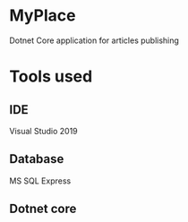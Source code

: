 # MyPlace
Dotnet Core application for articles publishing 

# Tools used

## IDE
Visual Studio 2019

## Database
MS SQL Express

## Dotnet core
